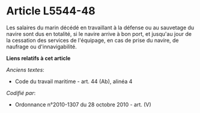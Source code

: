 # Article L5544-48

Les salaires du marin décédé en travaillant à la défense ou au sauvetage du navire sont dus en totalité, si le navire arrive
à bon port, et jusqu'au jour de la cessation des services de l'équipage, en cas de prise du navire, de naufrage ou
d'innavigabilité.

**Liens relatifs à cet article**

_Anciens textes_:

  - Code du travail maritime - art. 44 (Ab), alinéa 4

_Codifié par_:

  - Ordonnance n°2010-1307 du 28 octobre 2010 - art. (V)
